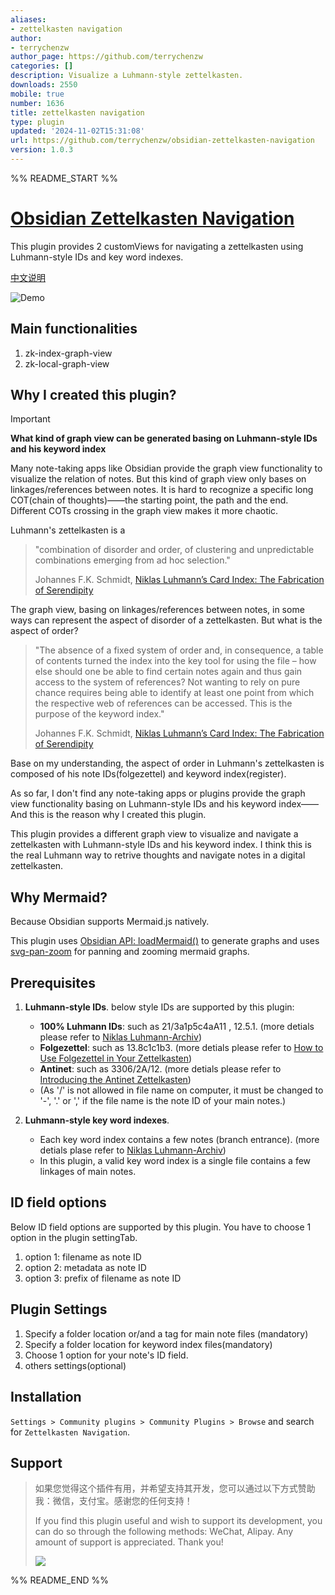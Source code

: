 ```yaml
---
aliases:
- zettelkasten navigation
author:
- terrychenzw
author_page: https://github.com/terrychenzw
categories: []
description: Visualize a Luhmann-style zettelkasten.
downloads: 2550
mobile: true
number: 1636
title: zettelkasten navigation
type: plugin
updated: '2024-11-02T15:31:08'
url: https://github.com/terrychenzw/obsidian-zettelkasten-navigation
version: 1.0.3
---
```


%% README_START %%

# [Obsidian Zettelkasten Navigation](https://github.com/terrychenzw/obsidian-zettelkasten-navigation)
This plugin provides 2 customViews for navigating a zettelkasten using Luhmann-style IDs and key word indexes.

[中文说明](https://pkmer.cn/show/20240506222202)

![Demo](https://raw.githubusercontent.com/terrychenzw/obsidian-zettelkasten-navigation/HEAD/attachments/Demo.gif)

## Main functionalities
1. zk-index-graph-view
2. zk-local-graph-view

## Why I created this plugin?
> [!important] 
> **What kind of graph view can be generated basing on Luhmann-style IDs and his keyword index**
> 
> Many note-taking apps like Obsidian provide the graph view functionality to visualize the relation of notes. But this kind of graph view only bases on linkages/references between notes. It is hard to recognize a specific long COT(chain of thoughts)——the starting point, the path and the end. Different COTs crossing in the graph view makes it more chaotic.
> 
> Luhmann's zettelkasten is a
>
> > "combination of disorder and order, of clustering and unpredictable combinations emerging from ad hoc selection."
> > 
> > Johannes F.K. Schmidt, [Niklas Luhmann’s Card Index: The Fabrication of Serendipity](https://sociologica.unibo.it/article/view/8350/8270)
> 
> The graph view, basing on linkages/references between notes, in some ways can represent the aspect of disorder of a zettelkasten. But what is the aspect of order?
> 
> > "The absence of a fixed system of order and, in consequence, a table of contents turned the index into the key tool for using the file – how else should one be able to find certain notes again and thus gain access to the system of references? Not wanting to rely on pure chance requires being able to identify at least one point from which the respective web of references can be accessed. This is the purpose of the keyword index."
> > 
> > Johannes F.K. Schmidt, [Niklas Luhmann’s Card Index: The Fabrication of Serendipity](https://sociologica.unibo.it/article/view/8350/8270)
> 
> Base on my understanding, the aspect of order in Luhmann's zettelkasten is composed of his note IDs(folgezettel) and keyword index(register).
> 
> As so far, I don't find any note-taking apps or plugins provide the graph view functionality basing on Luhmann-style IDs and his keyword index——And this is the reason why I created this plugin.
> 
> This plugin provides a different graph view to visualize and navigate a zettelkasten with Luhmann-style IDs and his keyword index. I think this is the real Luhmann way to retrive thoughts and navigate notes in a digital zettelkasten.

## Why Mermaid?
Because Obsidian supports Mermaid.js natively.

This plugin uses [Obsidian API: loadMermaid()](https://docs.obsidian.md/Reference/TypeScript+API/loadMermaid) to generate graphs and uses [svg-pan-zoom](https://github.com/bumbu/svg-pan-zoom) for panning and zooming mermaid graphs.

## Prerequisites
1. **Luhmann-style IDs**. below style IDs are supported by this plugin:
	- **100% Luhmann IDs**: such as 21/3a1p5c4aA11 , 12.5.1. (more detials please refer to [Niklas Luhmann-Archiv](https://niklas-luhmann-archiv.de/bestand/zettelkasten/inhaltsuebersicht#ZK_1_editor_I_1))
	- **Folgezettel**: such as 13.8c1c1b3. (more detials please refer to [How to Use Folgezettel in Your Zettelkasten](https://writing.bobdoto.computer/how-to-use-folgezettel-in-your-zettelkasten-everything-you-need-to-know-to-get-started/))
	- **Antinet**: such as 3306/2A/12. (more detials please refer to [Introducing the Antinet Zettelkasten](https://zettelkasten.de/posts/introduction-antinet-zettelkasten/))
	- (As '/' is not allowed in file name on computer, it must be changed to '-', '.' or ',' if the file name is the note ID of your main notes.)

2. **Luhmann-style key word indexes**.
	- Each key word index contains a few notes (branch entrance). (more detials plase refer to [Niklas Luhmann-Archiv](https://niklas-luhmann-archiv.de/bestand/zettelkasten/schlagwortregister))
	- In this plugin, a valid key word index is a single file contains a few linkages of main notes.

## ID field options
Below ID field options are supported by this plugin. You have to choose 1 option in the plugin settingTab.
1. option 1: filename as note ID
2. option 2: metadata as note ID
3. option 3: prefix of filename as note ID

## Plugin Settings
1. Specify a folder location or/and a tag for main note files (mandatory)
2. Specify a folder location for keyword index files(mandatory)
3. Choose 1 option for your note's ID field.
4. others settings(optional)

## Installation
`Settings > Community plugins > Community Plugins > Browse` and search for `Zettelkasten Navigation`.

## Support

> 如果您觉得这个插件有用，并希望支持其开发，您可以通过以下方式赞助我：微信，支付宝。感谢您的任何支持！
>
> If you find this plugin useful and wish to support its development, you can do so through the following methods: WeChat, Alipay. Any amount of support is appreciated. Thank you!
> 
> ![](https://raw.githubusercontent.com/terrychenzw/obsidian-zettelkasten-navigation/HEAD/attachments/payQRcode.png)


%% README_END %%
